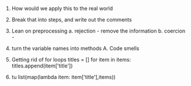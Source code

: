 1. How would we apply this to the real world
2. Break that into steps, and write out the comments
3. Lean on preprocessing
  a. rejection - remove the information
  b. coercion -
4. turn the variable names into methods
A. Code smells
  1. Getting rid of for loops
  titles = []
  for item in items:
    titles.append(item['title'])

  2. tu
  list(map(lambda item: item['title'],items))

